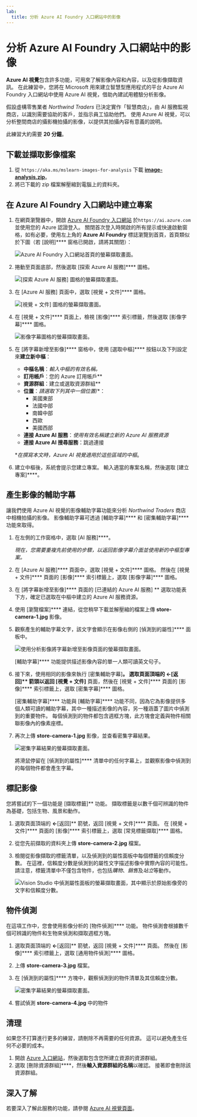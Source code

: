 ```yaml
---
lab:
  title: 分析 Azure AI Foundry 入口網站中的影像
---
```


# 分析 Azure AI Foundry 入口網站中的影像

**Azure AI 視覺**包含許多功能，可用來了解影像內容和內容，以及從影像擷取資訊。 在此練習中，您將在 Microsoft 用來建立智慧型應用程式的平台 Azure AI Foundry 入口網站中使用 Azure AI 視覺，借助內建試用體驗分析影像。 

假設虛構零售業者 *Northwind Traders* 已決定實作「智慧商店」，由 AI 服務監視商店，以識別需要協助的客戶，並指示員工協助他們。 使用 Azure AI 視覺，可以分析整間商店的攝影機拍攝的影像，以提供其拍攝內容有意義的說明。

此練習大約需要 **20 分鐘**。

## 下載並擷取影像檔案

1. 從 `https://aka.ms/mslearn-images-for-analysis` 下載 **[image-analysis.zip](https://aka.ms/mslearn-images-for-analysis)**。
1. 將已下載的 zip 檔案解壓縮到電腦上的資料夾。

## 在 Azure AI Foundry 入口網站中建立專案

1. 在網頁瀏覽器中，開啟 [Azure AI Foundry 入口網站](https://ai.azure.com) 於`https://ai.azure.com` 並使用您的 Azure 認證登入。 關閉首次登入時開啟的所有提示或快速啟動窗格，如有必要，使用左上角的 **Azure AI Foundry** 標誌瀏覽到首頁，首頁類似於下圖（若 [說明]**** 窗格已開啟，請將其關閉）：

    ![Azure AI Foundry 入口網站首頁的螢幕擷取畫面。](./media/ai-foundry-portal.png)

1. 捲動至頁面底部，然後選取 [探索 Azure AI 服務]**** 圖格。

    ![[探索 Azure AI 服務] 圖格的螢幕擷取畫面。](./media/ai-services.png)

1. 在 [Azure AI 服務] 頁面中，選取 [視覺 + 文件]**** 圖格。

    ![[視覺 + 文件] 圖格的螢幕擷取畫面。](./media/vision-tile.png)

1. 在 [視覺 + 文件]**** 頁面上，檢視 [影像]**** 索引標籤，然後選取 [影像字幕]**** 圖格。

    ![影像字幕圖格的螢幕擷取畫面。](./media/image-captioning-tile.png)

1. 在 [將字幕新增至影像]**** 窗格中，使用 [選取中樞]**** 按鈕以及下列設定來**建立新中樞**：
    - **中樞名稱**：*輸入中樞的有效名稱。*
    - **訂用帳戶**：您的 Azure 訂用帳戶**
    - **資源群組**：建立或選取資源群組**
    - **位置**：*請選取下列其中一個位置*/*：
        - 美國東部
        - 法國中部
        - 南韓中部
        - 西歐
        - 美國西部
    - **連接 Azure AI 服務**：*使用有效名稱建立新的 Azure AI 服務資源*
    - **連接 Azure AI 搜尋服務**：跳過連接

    \**在撰寫本文時，Azure AI 視覺適用於這些區域的中樞*。

1. 建立中樞後，系統會提示您建立專案。 輸入適當的專案名稱，然後選取 [建立專案]****。

## 產生影像的輔助字幕

讓我們使用 Azure AI 視覺的影像輔助字幕功能來分析 *Northwind Traders* 商店中相機拍攝的影像。 影像輔助字幕可透過 [輔助字幕]**** 和 [密集輔助字幕]**** 功能來取得。

1. 在左側的工作窗格中，選取 [AI 服務]****。

    *現在，您需要重複先前使用的步驟，以返回影像字幕介面並使用新的中樞型專案。*

1. 在 [Azure AI 服務]**** 頁面中，選取 [視覺 + 文件]**** 圖格。 然後在 [視覺 + 文件]**** 頁面的 [影像]**** 索引標籤上，選取 [影像字幕]**** 圖格。

1. 在 [將字幕新增至影像]**** 頁面的 [已連結的 Azure AI 服務] ** 選取功能表下方，確定已選取在中樞中建立的 Azure AI 服務資源。

1. 使用 [瀏覽檔案]**** 連結，從您稍早下載並解壓縮的檔案上傳 **store-camera-1.jpg** 影像。

1. 觀察產生的輔助字幕文字，該文字會顯示在影像右側的 [偵測到的屬性]**** 面板中。

    ![使用分析影像將字幕新增至影像頁面的螢幕擷取畫面。](./media/image-captioning.png)

    [輔助字幕]**** 功能提供描述影像內容的單一人類可讀英文句子。

1. 接下來，使用相同的影像來執行 [密集輔助字幕]****。 選取頁面頂端的 **&larr;**[返回]** 箭頭以返回 [視覺 + 文件]**** 頁面，然後在 [視覺 + 文件]**** 頁面的 [影像]**** 索引標籤上，選取 [密集字幕]**** 圖格。

    [密集輔助字幕]**** 功能與 [輔助字幕]**** 功能不同，因為它為影像提供多個人類可讀的輔助字幕，其中一種描述影像的內容，另一種涵蓋了圖片中偵測到的重要物件。 每個偵測到的物件都包含週框方塊，此方塊會定義與物件相關聯影像內的像素座標。

1. 再次上傳 **store-camera-1.jpg** 影像，並查看密集字幕結果。

    ![密集字幕結果的螢幕擷取畫面。](./media/dense-captioning.png)

    將滑鼠停留在 [偵測到的屬性]**** 清單中的任何字幕上，並觀察影像中偵測到的每個物件都會產生字幕。

## 標記影像 

您將嘗試的下一個功能是 [擷取標籤]** 功能。 擷取標籤是以數千個可辨識的物件為基礎，包括生物、風景和動作。

1. 選取頁面頂端的 **&larr;**[返回]** 箭號，返回 [視覺 + 文件]**** 頁面。 在 [視覺 + 文件]**** 頁面的 [影像]**** 索引標籤上，選取 [常見標籤擷取]**** 圖格。
1. 從您先前擷取的資料夾上傳 **store-camera-2.jpg** 檔案。
1. 檢閱從影像擷取的標籤清單，以及偵測到的屬性面板中每個標籤的信賴度分數。 在這裡，信賴度分數是偵測到的屬性文字描述影像中實際內容的可能性。 請注意，標籤清單中不僅包含物件，也包括*購物*、*銷售*及*站立*等動作。

    ![Vision Studio 中偵測屬性面板的螢幕擷取畫面，其中顯示於原始影像旁的文字和信賴度分數。](./media/analyze-images-vision/detect-attributes.png)

## 物件偵測

在這項工作中，您會使用影像分析的 [物件偵測]**** 功能。 物件偵測會根據數千個可辨識的物件和生物來偵測和擷取週框方塊。

1. 選取頁面頂端的 **&larr;**[返回]** 箭號，返回 [視覺 + 文件]**** 頁面。 然後在 [影像]**** 索引標籤上，選取 [通用物件偵測]**** 圖格。

1. 上傳 **store-camera-3.jpg** 檔案。

1. 在 [偵測到的屬性]**** 方塊中，觀察偵測到的物件清單及其信賴度分數。

    ![密集字幕結果的螢幕擷取畫面。](./media/object-detection.png)

1. 嘗試偵測 **store-camera-4.jpg** 中的物件

## 清理

如果您不打算進行更多的練習，請刪除不再需要的任何資源。 這可以避免產生任何不必要的成本。

1. 開啟 [Azure 入口網站]( https://portal.azure.com)，然後選取包含您所建立資源的資源群組。 
1. 選取 [刪除資源群組]****，然後**輸入資源群組的名稱**以確認。 接著即會刪除該資源群組。

## 深入了解

若要深入了解此服務的功能，請參閱 [Azure AI 視覺頁面](https://learn.microsoft.com/azure/ai-services/computer-vision/overview)。
